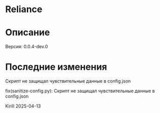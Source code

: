 # Reliance

# Описание

Версия: 0.0.4-dev.0

# Последние изменения
Скрипт не защищал чувствительные данные в config.json

fix(sanitize-config.py): Скрипт не защищал чувствительные данные в config.json

Kirill
2025-04-13

